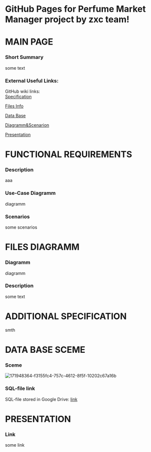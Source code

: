 # GitHub Pages for Perfume Market Manager project by zxc team!

# MAIN PAGE

### Short Summary

some text

### External Useful Links:

GitHub wiki links:<br>
[Specification](https://github.com/fpmi-tp2022/labrabota5t1-zxc/wiki/Additional-Specification)

[Files Info](https://github.com/fpmi-tp2022/labrabota5t1-zxc/wiki/Application-Files)

[Data Base](https://github.com/fpmi-tp2022/labrabota5t1-zxc/wiki/DataBase-Sceme)

[Diagramm&Scenarion](https://github.com/fpmi-tp2022/labrabota5t1-zxc/wiki/Functional-Preferences)

[Presentation](https://github.com/fpmi-tp2022/labrabota5t1-zxc/wiki/Project-Presentation)


# FUNCTIONAL REQUIREMENTS

### Description

aaa

### Use-Case Diagramm

diagramm

### Scenarios

some scenarios

# FILES DIAGRAMM

### Diagramm

diagramm

### Description

some text

# ADDITIONAL SPECIFICATION

smth

# DATA BASE SCEME

### Sceme

![171948364-f3155fc4-757c-4612-8f5f-10202c67a16b](https://user-images.githubusercontent.com/78850311/171958121-22a8a496-b7e8-48f8-8c14-2cf39ec84e18.png)


### SQL-file link

SQL-file stored in Google Drive: [link](https://drive.google.com/file/d/1JJQ1AbmioY6lVxIbXAnSFGl4Y1sBX4Fj/view?usp=sharing)

# PRESENTATION

### Link

some link
